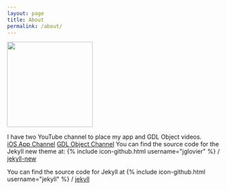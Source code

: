 ```yaml
---
layout: page
title: About
permalink: /about/
---
```

<img src="../assets/ShengZhang.jpg" width="200" height="200">

I have two YouTube channel to place my app and GDL Object videos.  
[iOS App Channel](https://www.youtube.com/channel/UCo8c0A2cIGrkhNa1sghe9Xw)
[GDL Object Channel](https://www.youtube.com/channel/UCkqz4PdeC-6fFErm24P3zyw)
You can find the source code for the Jekyll new theme at:
{% include icon-github.html username="jglovier" %} /
[jekyll-new](https://github.com/jglovier/jekyll-new)

You can find the source code for Jekyll at
{% include icon-github.html username="jekyll" %} /
[jekyll](https://github.com/jekyll/jekyll)
